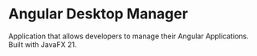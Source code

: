 # Angular Desktop Manager

Application that allows developers to manage their Angular Applications. Built with JavaFX 21.